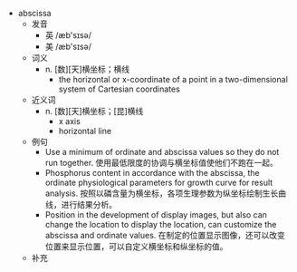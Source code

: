 - abscissa
  - 发音
    - 英 /æb'sɪsə/
    - 美 /æb'sɪsə/
  - 词义
    - n. [数][天]横坐标；横线
      - the horizontal or x-coordinate of a point in a two-dimensional system of Cartesian coordinates
  - 近义词
    - n. [数][天]横坐标；[昆]横线
      - x axis
      - horizontal line
  - 例句
    - Use a minimum of ordinate and abscissa values so they do not run together. 使用最低限度的协调与横坐标值使他们不跑在一起。
    - Phosphorus content in accordance with the abscissa, the ordinate physiological parameters for growth curve for result analysis. 按照以磷含量为横坐标，各项生理参数为纵坐标绘制生长曲线，进行结果分析。
    - Position in the development of display images, but also can change the location to display the location, can customize the abscissa and ordinate values. 在制定的位置显示图像，还可以改变位置来显示位置，可以自定义横坐标和纵坐标的值。
  - 补充